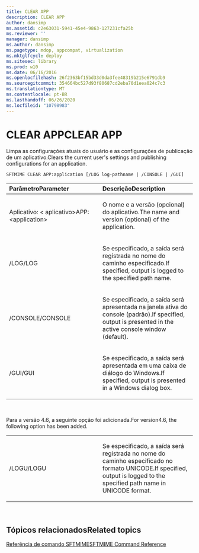 ```yaml
---
title: CLEAR APP
description: CLEAR APP
author: dansimp
ms.assetid: c2e63031-5941-45e4-9863-127231cfa25b
ms.reviewer: ''
manager: dansimp
ms.author: dansimp
ms.pagetype: mdop, appcompat, virtualization
ms.mktglfcycl: deploy
ms.sitesec: library
ms.prod: w10
ms.date: 06/16/2016
ms.openlocfilehash: 26f2363bf15bd33d0da3fee48319b215e6791db9
ms.sourcegitcommit: 354664bc527d93f80687cd2eba70d1eea024c7c3
ms.translationtype: MT
ms.contentlocale: pt-BR
ms.lasthandoff: 06/26/2020
ms.locfileid: "10798983"
---
```

# <span data-ttu-id="2dd41-103">CLEAR APP</span><span class="sxs-lookup"><span data-stu-id="2dd41-103">CLEAR APP</span></span>


<span data-ttu-id="2dd41-104">Limpa as configurações atuais do usuário e as configurações de publicação de um aplicativo.</span><span class="sxs-lookup"><span data-stu-id="2dd41-104">Clears the current user's settings and publishing configurations for an application.</span></span>

`SFTMIME CLEAR APP:application [/LOG log-pathname | /CONSOLE | /GUI]`

<table>
<colgroup>
<col width="50%" />
<col width="50%" />
</colgroup>
<thead>
<tr class="header">
<th align="left"><span data-ttu-id="2dd41-105">Parâmetro</span><span class="sxs-lookup"><span data-stu-id="2dd41-105">Parameter</span></span></th>
<th align="left"><span data-ttu-id="2dd41-106">Descrição</span><span class="sxs-lookup"><span data-stu-id="2dd41-106">Description</span></span></th>
</tr>
</thead>
<tbody>
<tr class="odd">
<td align="left"><p><span data-ttu-id="2dd41-107">Aplicativo: &lt; aplicativo&gt;</span><span class="sxs-lookup"><span data-stu-id="2dd41-107">APP:&lt;application&gt;</span></span></p></td>
<td align="left"><p><span data-ttu-id="2dd41-108">O nome e a versão (opcional) do aplicativo.</span><span class="sxs-lookup"><span data-stu-id="2dd41-108">The name and version (optional) of the application.</span></span></p></td>
</tr>
<tr class="even">
<td align="left"><p><span data-ttu-id="2dd41-109">/LOG</span><span class="sxs-lookup"><span data-stu-id="2dd41-109">/LOG</span></span></p></td>
<td align="left"><p><span data-ttu-id="2dd41-110">Se especificado, a saída será registrada no nome do caminho especificado.</span><span class="sxs-lookup"><span data-stu-id="2dd41-110">If specified, output is logged to the specified path name.</span></span></p></td>
</tr>
<tr class="odd">
<td align="left"><p><span data-ttu-id="2dd41-111">/CONSOLE</span><span class="sxs-lookup"><span data-stu-id="2dd41-111">/CONSOLE</span></span></p></td>
<td align="left"><p><span data-ttu-id="2dd41-112">Se especificado, a saída será apresentada na janela ativa do console (padrão).</span><span class="sxs-lookup"><span data-stu-id="2dd41-112">If specified, output is presented in the active console window (default).</span></span></p></td>
</tr>
<tr class="even">
<td align="left"><p><span data-ttu-id="2dd41-113">/GUI</span><span class="sxs-lookup"><span data-stu-id="2dd41-113">/GUI</span></span></p></td>
<td align="left"><p><span data-ttu-id="2dd41-114">Se especificado, a saída será apresentada em uma caixa de diálogo do Windows.</span><span class="sxs-lookup"><span data-stu-id="2dd41-114">If specified, output is presented in a Windows dialog box.</span></span></p></td>
</tr>
</tbody>
</table>

 

<span data-ttu-id="2dd41-115">Para a versão 4.6, a seguinte opção foi adicionada.</span><span class="sxs-lookup"><span data-stu-id="2dd41-115">For version4.6, the following option has been added.</span></span>

<table>
<colgroup>
<col width="50%" />
<col width="50%" />
</colgroup>
<tbody>
<tr class="odd">
<td align="left"><p><span data-ttu-id="2dd41-116">/LOGU</span><span class="sxs-lookup"><span data-stu-id="2dd41-116">/LOGU</span></span></p></td>
<td align="left"><p><span data-ttu-id="2dd41-117">Se especificado, a saída será registrada no nome do caminho especificado no formato UNICODE.</span><span class="sxs-lookup"><span data-stu-id="2dd41-117">If specified, output is logged to the specified path name in UNICODE format.</span></span></p></td>
</tr>
</tbody>
</table>

 

## <span data-ttu-id="2dd41-118">Tópicos relacionados</span><span class="sxs-lookup"><span data-stu-id="2dd41-118">Related topics</span></span>


[<span data-ttu-id="2dd41-119">Referência de comando SFTMIME</span><span class="sxs-lookup"><span data-stu-id="2dd41-119">SFTMIME Command Reference</span></span>](sftmime--command-reference.md)

 

 





